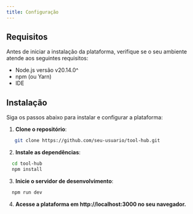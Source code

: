 ```yaml
---
title: Configuração
---
```


## Requisitos

Antes de iniciar a instalação da plataforma, verifique se o seu ambiente atende aos seguintes requisitos:

- Node.js versão v20.14.0^
- npm (ou Yarn)
- IDE

## Instalação

Siga os passos abaixo para instalar e configurar a plataforma:

1. **Clone o repositório**: 
``` bash
   git clone https://github.com/seu-usuario/tool-hub.git
```

2. **Instale as dependências**:
``` bash
  cd tool-hub
  npm install
```

3. **Inicie o servidor de desenvolvimento**:
``` bash
  npm run dev
```

4. **Acesse a plataforma em http://localhost:3000 no seu navegador.**